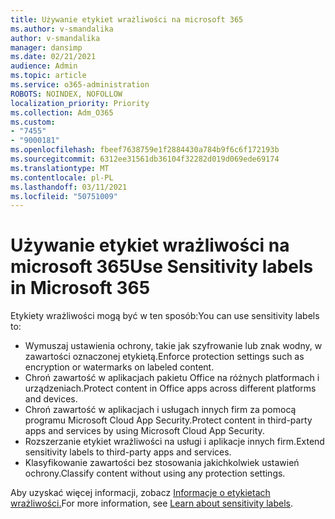 ```yaml
---
title: Używanie etykiet wrażliwości na microsoft 365
ms.author: v-smandalika
author: v-smandalika
manager: dansimp
ms.date: 02/21/2021
audience: Admin
ms.topic: article
ms.service: o365-administration
ROBOTS: NOINDEX, NOFOLLOW
localization_priority: Priority
ms.collection: Adm_O365
ms.custom:
- "7455"
- "9000181"
ms.openlocfilehash: fbeef7638759e1f2884430a784b9f6c6f172193b
ms.sourcegitcommit: 6312ee31561db36104f32282d019d069ede69174
ms.translationtype: MT
ms.contentlocale: pl-PL
ms.lasthandoff: 03/11/2021
ms.locfileid: "50751009"
---
```

# <a name="use-sensitivity-labels-in-microsoft-365"></a><span data-ttu-id="03afe-102">Używanie etykiet wrażliwości na microsoft 365</span><span class="sxs-lookup"><span data-stu-id="03afe-102">Use Sensitivity labels in Microsoft 365</span></span>

<span data-ttu-id="03afe-103">Etykiety wrażliwości mogą być w ten sposób:</span><span class="sxs-lookup"><span data-stu-id="03afe-103">You can use sensitivity labels to:</span></span>
- <span data-ttu-id="03afe-104">Wymuszaj ustawienia ochrony, takie jak szyfrowanie lub znak wodny, w zawartości oznaczonej etykietą.</span><span class="sxs-lookup"><span data-stu-id="03afe-104">Enforce protection settings such as encryption or watermarks on labeled content.</span></span>
- <span data-ttu-id="03afe-105">Chroń zawartość w aplikacjach pakietu Office na różnych platformach i urządzeniach.</span><span class="sxs-lookup"><span data-stu-id="03afe-105">Protect content in Office apps across different platforms and devices.</span></span>
- <span data-ttu-id="03afe-106">Chroń zawartość w aplikacjach i usługach innych firm za pomocą programu Microsoft Cloud App Security.</span><span class="sxs-lookup"><span data-stu-id="03afe-106">Protect content in third-party apps and services by using Microsoft Cloud App Security.</span></span>
- <span data-ttu-id="03afe-107">Rozszerzanie etykiet wrażliwości na usługi i aplikacje innych firm.</span><span class="sxs-lookup"><span data-stu-id="03afe-107">Extend sensitivity labels to third-party apps and services.</span></span>
- <span data-ttu-id="03afe-108">Klasyfikowanie zawartości bez stosowania jakichkolwiek ustawień ochrony.</span><span class="sxs-lookup"><span data-stu-id="03afe-108">Classify content without using any protection settings.</span></span>

<span data-ttu-id="03afe-109">Aby uzyskać więcej informacji, zobacz [Informacje o etykietach wrażliwości.](https://docs.microsoft.com/microsoft-365/compliance/sensitivity-labels)</span><span class="sxs-lookup"><span data-stu-id="03afe-109">For more information, see [Learn about sensitivity labels](https://docs.microsoft.com/microsoft-365/compliance/sensitivity-labels).</span></span>